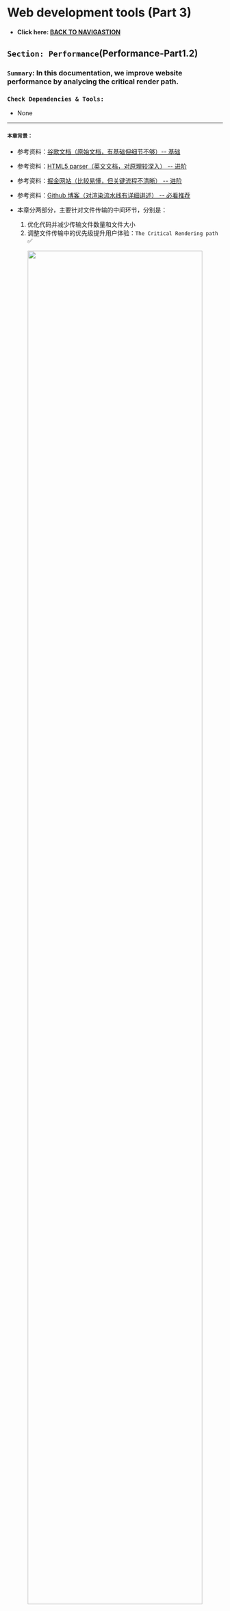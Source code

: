 # Web development tools (Part 3)

- #### Click here: [BACK TO NAVIGASTION](https://github.com/DonghaoWu/WebDev-tools-demo/blob/master/README.md)

## `Section: Performance`(Performance-Part1.2)

### `Summary`: In this documentation, we improve website performance by analycing the critical render path.

### `Check Dependencies & Tools:`

- None

------------------------------------------------------------

#### `本章背景：`
- 参考资料：[谷歌文档（原始文档，有基础但细节不够）-- 基础](https://developers.google.com/web/fundamentals/performance/critical-rendering-path/adding-interactivity-with-javascript)

- 参考资料：[HTML5 parser（英文文档，对原理较深入） -- 进阶](https://www.html5rocks.com/en/tutorials/internals/howbrowserswork/#The_main_flow)

- 参考资料：[掘金网站（比较易懂，但关键流程不清晰） -- 进阶](https://juejin.im/post/5c1dde33f265da61776bf49a)

- 参考资料：[Github 博客（对渲染流水线有详细讲述） -- 必看推荐](https://blog.poetries.top/browser-working-principle/guide/)

- 本章分两部分，主要针对文件传输的中间环节，分别是：
    1. 优化代码并减少传输文件数量和文件大小 
    2. 调整文件传输中的优先级提升用户体验：`The Critical Rendering path` :white_check_mark:

<p align="center">
<img src="../assets/w18.png" width=90%>
</p>

------------------------------------------------------------

### <span id="3.0">`Brief Contents & codes position`</span>

- #### Click here: [BACK TO NAVIGASTION](https://github.com/DonghaoWu/WebDev-tools-demo/blob/master/README.md)

- [3.1 Optimize file position in HTML file..](#3.1)
- [3.2 Optimize css file.](#3.2)
- [3.3 Optimize js file.](#3.3)
- [3.4 Tools to check website performance.](#3.4)

<p align="center">
<img src="../assets/w17.png" width=90%>
</p>

<p align="center">
<img src="../assets/w16.png" width=90%>
</p>

------------------------------------------------------------

### <span id="3.1">`Step1: Optimize file position in HTML file.`</span>

- #### Click here: [BACK TO CONTENT](#3.0)

  1. 正常相对静态的网页的优化规则是使用`普通型`或者`defer型`，如果使用`普通型`则把 js 文件放在最后，css 文件放在前面；如果使用`defer型`，则 js 文件的位置不需要讲究。

  2. 当然这种情况只对于相对静态的网页而言，相对动态一点的需要马上执行 js 文件的话就可以考虑`普通型`或者`async型`。

    __`Location: ./demo-apps/transimission-performance2/index.html`__

  ```html
  <!DOCTYPE html>
  <html lang="en-us">
    <head>
      <!--  App Title  -->
      <title>Keiko Corp</title>
      <!--  App Description  -->
      <meta charset="utf-8">
      <meta name="viewport" content="width=device-width, initial-scale=1.0, minimum-scale=1.0" />

      <link rel="stylesheet" type="text/css" href="css/bootstrap.css"/>
      <link rel="stylesheet" type="text/css" href="css/owl.transitions.css"/>
      <link rel="stylesheet" type="text/css" href="css/owl.carousel.css"/>
      <link rel="stylesheet" type="text/css" href="css/animate.css"/>
      <link rel="stylesheet" type="text/css" href="css/main.css"/>
      
    </head>
    <body>

      <!--  Header Section  -->
      <header>
        <div class="container">
          <div class="logo pull-left animated wow fadeInLeft">
            <img class="logo-image" src="img/logo.png" alt="" title="">
          </div>


          <nav class="pull-left">
            <ul class="list-unstyled">
              <li class="animated wow fadeInLeft" data-wow-delay="0s"><a href="#about">About</a></li>
              <li class="animated wow fadeInLeft" data-wow-delay=".1s"><a href="#app_features">Features</a></li>
              <li class="animated wow fadeInLeft" data-wow-delay=".2s"><a href="#testimonials">Testimonials</a></li>
            </ul>
          </nav>

          <div class="social pull-right">
            <ul class="list-unstyled">
              <li class="animated wow fadeInRight" data-wow-delay=".2s"><a href="#"><img src="img/facebook.png" alt="" title=""></a></li>
              <li class="animated wow fadeInRight" data-wow-delay=".1s"><a href="#"><img src="img/twitter.png" alt="" title=""></a></li>
              <li class="animated wow fadeInRight" data-wow-delay="0s"><a href="#"><img src="img/google.png" alt="" title=""></a></li>
            </ul>
          </div>

          <span class="burger_icon">menu</span>
        </div>
      </header>
      <!--  End Header Section  -->






      <!--  Hero Section  -->
      <section class="hero" id="hero">
        <div class="container">
          <div class="caption">
            <h1 class="text-uppercase  animated wow fadeInLeft">Creators of Robofriends and SmartBrain</h1>
            <p class="enhance text-lowercase  animated wow fadeInLeft">Developers of the future, building for today</p>

            <a href="https://github.com/aneagoie/robofriends" class="app_store_btn text-uppercase animated wow fadeInLeft">
              <i class="android_icon"></i>
              <span>Robofriends</span>
            </a>

            <a href="https://github.com/aneagoie/smart-brain" class="app_store_btn text-uppercase animated wow fadeInLeft">
              <i class="iphone_icon"></i>
              <span>SmartBrain</span>
            </a>
          </div>
        </div>
      </section>
      <!--  End Hero Section  -->






      <!--  Featured On Section  -->
      <section class="featured_on">
        <div class="container">
          <ul class="list-unstyled text-center clearfix">
            <li class="col-xs-6 col-sm-6 col-md-3 animated wow fadeInDown">
              <img src="img/google_logo.png" alt="" title="">
            </li>
            <li class="col-xs-6 col-sm-6 col-md-3 animated wow fadeInDown" data-wow-delay=".2s">
              <img src="img/facebook_logo.png" alt="" title="">
            </li>
            <li class="col-xs-6 col-sm-6 col-md-3 animated wow fadeInDown" data-wow-delay=".3s">
              <img src="img/yahoo_logo.png" alt="" title="">
            </li>
            <li class="col-xs-6 col-sm-6 col-md-3 animated wow fadeInDown" data-wow-delay=".4s">
              <img src="img/paypal_logo.png" alt="" title="">
            </li>
          </ul>
        </div>
      </section>
      <!--  End Featured On Section  -->






      <!--  About Section  -->
      <section class="about" id="about">
        <div class="container">
          <div class="row">
            <div class="col-md-6 text-center animated wow fadeInLeft">
              <div class="iphone">
                <img src="img/iphone.png" alt="" titl="">
              </div>
            </div>
            <div class="col-md-6 animated wow fadeInRight">
              <div class="features_list">
                <h1 class="text-uppercase">The Greatest Products Ever Created</h1>
                <p>Seuismod ligula ipsum vulputate tellus quisque dictum tortor at purus faucibus tincidunt, pellentesque habitant morbi tristique senectus et netus et malesuada fames ac turpis egestas. </p>
                <ul class="list-unstyled">
                  <li class="camera_icon">
                    <span>Euismod ligula ipsum vulputate tellus.</span>
                  </li>
                  <li class="video_icon">
                    <span>Morbi non efficitur nibh sit amet est eros.</span>
                  </li>
                  <li class="eye_icon">
                    <span>Fusce faucibus ante liberonec luctus egestas.</span>
                  </li>
                  <li class="pic_icon">
                    <span>Quisque pretium malesuada ornare.</span>
                  </li>
                  <li class="loc_icon">
                    <span>Cras interdum vestibulum dolor.</span>
                  </li>
                </ul>

                <a href="#" class="app_store_btn text-uppercase" id="play_video" data-video="https://www.youtube.com/watch?v=sCX_YMPuJGA?autoplay=1&showinfo=0">
                  <i class="play_icon"></i>
                  <span>About Video</span>
                </a>
                <a href="#hero" class="app_link">Get the app</a>
              </div>
            </div>
          </div>
        </div>

        <div class="about_video show_video">
          <a href="" class="close_video"></a>
        </div>
      </section>
      <!--  End About Section  -->






      <!--  App Features Section  -->
      <section class="app_features" id="app_features">
        <div class="container">

          <div class="row text-center">
            <div class="col-sm-4 col-md-4 details animated wow fadeInDown" data-wow-delay="0s">
              <img src="img/f_icon1.png" alt="" title="">
              <h1 class="text-uppercase">malesuada fames turpis.</h1>
              <p class="text-lowercase">vel ultrices mauris libero id diam. Vivamus tellus sagittis facilisis nisi quis mollis risus quisque ultrices elit.</p>
            </div>
            <div class="col-sm-4 col-md-4 details animated wow fadeInDown" data-wow-delay=".1s">
              <img src="img/f_icon2.png" alt="" title="">
              <h1 class="text-uppercase">malesuada fames turpis.</h1>
              <p class="text-lowercase">vel ultrices mauris libero id diam. Vivamus tellus sagittis facilisis nisi quis mollis risus quisque ultrices elit.</p>
            </div>
            <div class="col-sm-4 col-md-4 details animated wow fadeInDown" data-wow-delay=".2s">
              <img src="img/f_icon3.png" alt="" title="">
              <h1 class="text-uppercase">malesuada fames turpis.</h1>
              <p class="text-lowercase">vel ultrices mauris libero id diam. Vivamus tellus sagittis facilisis nisi quis mollis risus quisque ultrices elit.</p>
            </div>
          </div>
          <div class="row text-center">
            <div class="col-sm-4 col-md-4 details animated wow fadeInDown" data-wow-delay="0s">
              <img src="img/f_icon4.png" alt="" title="">
              <h1 class="text-uppercase">malesuada fames turpis.</h1>
              <p class="text-lowercase">vel ultrices mauris libero id diam. Vivamus tellus sagittis facilisis nisi quis mollis risus quisque ultrices elit.</p>
            </div>
            <div class="col-sm-4 col-md-4 details animated wow fadeInDown" data-wow-delay=".1s">
              <img src="img/f_icon5.png" alt="" title="">
              <h1 class="text-uppercase">malesuada fames turpis.</h1>
              <p class="text-lowercase">vel ultrices mauris libero id diam. Vivamus tellus sagittis facilisis nisi quis mollis risus quisque ultrices elit.</p>
            </div>
            <div class="col-sm-4 col-md-4 details animated wow fadeInDown" data-wow-delay=".2s">
              <img src="img/f_icon6.png" alt="" title="">
              <h1 class="text-uppercase">malesuada fames turpis.</h1>
              <p class="text-lowercase">vel ultrices mauris libero id diam. Vivamus tellus sagittis facilisis nisi quis mollis risus quisque ultrices elit.</p>
            </div>
          </div>

        </div>
      </section>
      <!--  And App Features Section  -->






      <!--  Testimonials Section  -->
      <section class="testimonials animated wow fadeIn" id="testimonials" data-wow-duration="2s">
        <div class="container">
          <div class="testimonials_list">

            <ul class="list-unstyled text-center slides clearfix" id="tslider">
              <li>
                <blockquote>
                  <p>Integer pharetra tellus varius, dictum erat vel, maximus tellus. Sed vitae auctor ipsum. Aliquam luctus erat nec pulvinar vehicula donec congue tortor eget sem condimentum, ut tempor massa porttitor. Praesent tincidunt mi orci  in sollicitudin mi dapibus dapibus pellentesque habitant morbi tristique senectus et malesuada fames turpis egestas.</p>
                  <span class="author text-uppercase">John Doe</span>
                  <span class="job">Full Stack developer</span>

                </blockquote>
              </li>

              <li>
                <blockquote>
                  <p>Integer pharetra tellus varius, dictum erat vel, maximus tellus. Sed vitae auctor ipsum. Aliquam luctus erat nec pulvinar vehicula donec congue tortor eget sem condimentum, ut tempor massa porttitor. Praesent tincidunt mi orci  in sollicitudin mi dapibus dapibus pellentesque habitant morbi tristique senectus et malesuada fames turpis egestas.</p>
                  <span class="author text-uppercase">Alex Fredy</span>
                  <span class="job">Javascript developer</span>

                </blockquote>
              </li>

              <li>
                <blockquote>
                  <p>Integer pharetra tellus varius, dictum erat vel, maximus tellus. Sed vitae auctor ipsum. Aliquam luctus erat nec pulvinar vehicula donec congue tortor eget sem condimentum, ut tempor massa porttitor. Praesent tincidunt mi orci  in sollicitudin mi dapibus dapibus pellentesque habitant morbi tristique senectus et malesuada fames turpis egestas.</p>
                  <span class="author text-uppercase">Sara Aliba</span>
                  <span class="job">Web Designer</span>

                </blockquote>
              </li>
            </ul>
            <div id="slider_nav">
              <div id="prev_arrow"></div>
              <div id="next_arrow"></div>
            </div>
          </div>
        </div>
      </section>
      <!--  End Testimonials Section  -->






      <!--  Email Subscription Section  -->
      <section class="sub_box">
        <p class="cta_text animated wow fadeInDown">We're hiring. Join Our company!</p>
        <form action="#" metohd="post" class="animated wow fadeIn" data-wow-duration="2s" id="submit_form">
          <input type="email" id="mc-email" placeholder="Enter your email"/>
          <button type="submit" id="mc_submit">
            <i class="icon"></i>
          </button>
        </form>
        <div class="message" id="error_msg">Please Enter A Valid Email.</div>
        <div class="message" id="success_msg">Thank You For Your Subscription.</div>
      </section>
      <!--  End Email Subscription Section  -->






      <!--  Footer Section  -->
      <footer>
        <ul class="list-unstyled list-inline app_platform">
          <li class="animated wow fadeInDown" data-wow-delay="0s">
            <a href=""><img src="img/android_icon.png" alt="" title=""></a>
          </li>
          <li class="animated wow fadeInDown" data-wow-delay=".1s">
            <a href=""><img src="img/ios_icon.png" alt="" title=""></a>
          </li>
          <li class="animated wow fadeInDown" data-wow-delay=".2s">
            <a href=""><img src="img/windows_icon.png" alt="" title=""></a>
          </li>
        </ul>
        <p class="copyright animated wow fadeIn" data-wow-duration="2s"> <strong>Pixelhint</strong>
      </footer>
      <!--  End Footer Section  -->


      <script type="text/javascript" src="js/jquery.js"></script>
      <script type="text/javascript" src="js/ajaxchimp.js"></script>

      <script type="text/javascript" src="js/owl.carousel.min.js"></script>
      <script type="text/javascript" src="js/wow.js"></script>
      <script type="text/javascript" src="js/parallax.js"></script>
      <script type="text/javascript" src="js/nicescroll.js"></script>
      <script type="text/javascript" src="js/main.js"></script>
      <script type="text/javascript" src="js/scrollTo.js"></script>

    </body>
  </html>
  ```

#### `Comment:`
1. Load style tag in the `<head>`.
2. Load script right before `</body>`.

### <span id="3.2">`Step2: Optimize css file.`</span>

- #### Click here: [BACK TO CONTENT](#3.0)

  1. Above the fold loading. (把次要的 css 文件放在后台下载执行)。

    __`Location: ./demo-apps/transimission-performance2/index.html`__

  ```html
  <body>
    <!-- ... -->

    <script type="text/javascript">
      const loadStyleSheet = src => {
        if (document.createStyleSheet) {
          document.createStyleSheet(src);
        } else {
          const stylesheet = document.createElement('link');
          stylesheet.href = src;
          stylesheet.type = 'text/css';
          stylesheet.rel = 'stylesheet';
          document.getElementsByTagName('head')[0].appendChild(stylesheet);
        }
      }
      window.onload = function () {
        console.log('window done');
        loadStyleSheet('./css/styleTest.css');
      }
    </script>
    
  </body>
  ```

  2. Media Attributes. ( css 文件根据浏览器类型大小进行针对下载)。

  ```html
  <head>
    <link rel="stylesheet" href="./css/styleTest2.css" media="only screen and (min-width:500px)">
  <head>
  ```

#### `Comment:`
1. Only load whatever is needed, check each css file. (减少加载无效的语句和文件)
2. Above the fold loading.（重要的首要页面先加载，次要的指定后台加载。）
3. Media Attributes. ( css 文件根据浏览器类型大小进行针对下载)
4. Less Specificity. （尽量缩减 css 选择器的层级，同时如果 css 内容不多可以考虑使用 `html internal css 或者 inline css`）。

----------------------------------------------------------------------------

<p align="center">
<img src="../assets/w19.png" width=90%>
</p>

----------------------------------------------------------------------------


### <span id="3.3">`Step3: Optimize js file.`</span>

- #### Click here: [BACK TO CONTENT](#3.0)

  ```html
  <script></script>

  <script async></script>

  <script defer></script>
  ```

#### `Comment:`
1. Load Scripts asynchronously. 具体使用规则参考 [STEP5](#3.5)。
2. Defer Loading of Scripts.
3. Minimize DOM manipulation.
4. Avoid long running JavaScript. (举例，有些 JS 按钮弹窗功能会阻止整个加载过程。)

### <span id="3.4">`Step4: Tools to check website performance.`</span>

- #### Click here: [BACK TO CONTENT](#3.0)

  - PageSpeed Insights
    [https://developers.google.com/speed/pagespeed/insights/](https://developers.google.com/speed/pagespeed/insights/)

  - WebPagetest
    [https://www.webpagetest.org/](https://www.webpagetest.org/)

#### `Comment:`
1.


### <span id="3.5">`Step5 Concept questions.`</span>

- #### Click here: [BACK TO CONTENT](#3.0)

#### `A. What is critical render path?`

- Check this post. [Understanding the critical rendering path, rendering pages in 1 second](https://medium.com/@luisvieira_gmr/understanding-the-critical-rendering-path-rendering-pages-in-1-second-735c6e45b47a)

- Build DOM tree from html file
  - When this process is finished the browser will have the full content of the page, but to be able to render the browser has to wait for the CSS Object Model, also known as CSSOM event, which will tell the browser how the elements should look like when rendered.

- Build CSSOM from css file
  - CSS is one of the most important elements of the critical rendering path, because the browser blocks page rendering until it receives and processes all the css files in your page, CSS is render blocking.

- The Render Tree
  - This stage is where the browser `combines the DOM and CSSOM`, this process outputs a final render tree, which contains both the content and the style information of all the visible content on the screen.

- Layout
  - This stage is where the browser calculates the size and position of each visible element on the page, every time an update to the render tree is made, or the size of the viewport changes, the browser has to run layout again.

- Paint
  - When we get to the paint stage, the browser has to pick up the layout result, and paint the pixels to the screen, beware in this stage that not all styles have the same paint times, also combinations of styles can have a greater paint time than the sum of their parts. For an instance mixing a border-radius with a box-shadow, can triple the paint time of an element instead of using just one of the latter.

------------------------------------------------------------

#### `B. How does the browser rendering engine work?`

In order to render content the browser has to go through a series of steps: (`The Critical Rendering path`)
1. Document Object Model(DOM)
2. CSS object model(CSSOM)
3. Render Tree
4. Layout
5. Paint.

------------------------------------------------------------

#### `C. Dealing with Javascript.`

- JavaScript can query and modify the DOM and the CSSOM.
- JavaScript execution blocks on the CSSOM.
- JavaScript blocks DOM construction unless explicitly declared as async.

- When the HTML parser encounters a script tag, it pauses its process of constructing the DOM and yields control to the JavaScript engine; after the JavaScript engine finishes downloading and running, the browser then picks up where it left off and resumes DOM construction.

- In other words, our script block can't find any elements later in the page because they haven't been processed yet! Or, put slightly differently: executing our inline script blocks DOM construction, which also delays the initial render.

- What if the browser hasn't finished downloading and building the CSSOM when we want to run our script? The answer is simple and not very good for performance: the browser delays script execution and DOM construction until it has finished downloading and constructing the CSSOM.

- The location of the script in the document is significant.

- When the browser encounters a script tag, DOM construction pauses until the script finishes executing.

- JavaScript can query and modify the DOM and the CSSOM.
- JavaScript execution pauses until the CSSOM is ready.

- Javascript is a powerful tool that can manipulate both the DOM and CSSOM, so to execute Javascript, the browser has to wait for downloading and parse all the CSS files, get to the CSSOM event and only then finally execute Javascript.

- When the parser finds a script tag it blocks DOM construction, then waits for the browser to get the file and for the javascript engine to parse the script, and the timing when script executes depends on whether the CSSOM is ready,this is why Javascript is parser blocking. __（这里讲的是 普通型。）__

------------------------------------------------------------

#### `D. 个人理解`：
1. 浏览器是这样运作的：收到 HTML 文件之后，先扫描需要什么文件就发出相关的文件请求下载。然后就开始从上往下读取语句，其中请求文件和读取 html 语句的过程是并行的，所以也就有可能出现读到语句了还没有文件的情况。注意这个过程会有两个 parser，第一个是 HTML parser，通过读取除 <script> <link> <style> 之外的元素构建 DOM tree，另外一个 parser 是 CSS parser。

2. 当读到 `<link>` 或者 `<style>`的时候就标志 CSSOM 的建立开头（下载的 CSS 文件的过程可能在读到这一行之前完成，也可能在读到这一行之后完成），一旦文件准备完成，CSS parser 就开始运作并无阻塞地完成 CSSOM 建立。

3. 这是一个 render blocking 的过程，但必须区分开来的是，HTML parser 是没有停下来的，它会继续向下读取并构建 DOM tree 或者遇到 `<script>`。`建立 DOM 的过程和建立 CSSOM 的过程互相独立并行，互不阻塞，当两者准备好之后才会进入下一步 -> Render tree`

4. 当读到 `<script>` 的时候，HTML parser 会马上停下来，也就是说 DOM tree 的构建会停下来，等待 CSS  文件的下载还有 CSS parser 完成 CSSOM。
  - 这时 script 的执行等待 CSSOM 完成后再执行，因为 JS 被延后，HTML parser 也会跟着延后。

  - 基于以上原因，`<script>`一般放在 `</body>`之前，等大部分语句 HTML parsing 之后再执行 `<script>`，防止`<script>`放得太前导致要等 CSSOM 而延误了后面 DOM 的建立。这样做是优先 DOM 和 CSSOM 的并发建立，最后等 DOM 建立大部分，之后执行 `<script>` ，这是一种常规有效优化方法。

  - 以下面例子讲述观点，所指时间都是执行时间没有包括下载时间。

:star: example 1:
```html
<html>
  <!-- DOM Part 1 begins -->
  <head>
      <title>Critical Path: Measure Script</title>
      <meta name="viewport" content="width=device-width,initial-scale=1">
      <!-- DOM Part 1 ends  15ms-->

      <!-- CSSOM begins-->
      <link href="style.css" rel="stylesheet">
      <!-- CSSOM ends 10ms-->

      <!-- JS part begins, wait until CSSOM ending-->
      <script src="script1.js"></script>
      <!-- JS part ends, 5ms-->

  <!-- DOM Part 2 begins -->
  </head>

  <body>
      <h1 id='test'>hello students</h1>
      <div id="test2">
          <p id="p1">This is a paragraph.</p>
          <p id="p2">This is another paragraph.</p>
      </div>
      
  </body>
  <!-- DOM Part 2 begins 15ms-->
</html>

<!-- total = 15ms(DOM1) + 10ms(CSSOM) + 5ms(JS) + 15ms(DOM2) = 45ms -->
```

:star: example 2:
```html
<html>
  <!-- DOM Part 1 begins -->
  <head>
      <title>Critical Path: Measure Script</title>
      <meta name="viewport" content="width=device-width,initial-scale=1">
      <!-- DOM Part 1 ends 15ms-->

      <!-- CSSOM begins-->
      <link href="style.css" rel="stylesheet">
      <!-- CSSOM ends 10ms-->

  <!-- DOM Part 2 begins -->
  </head>

  <body>
      <h1 id='test'>hello students</h1>
      <div id="test2">
          <p id="p1">This is a paragraph.</p>
          <p id="p2">This is another paragraph.</p>
      </div>
      <!-- DOM Part 2 ends 15ms-->

      <!-- JS part begins, wait until CSSOM ending-->
      <script src="script1.js"></script>
      <!-- JS part ends, 5ms-->
  </body>
</html>

<!-- total = 15ms(DOM1) + 15ms(CSSOM & DOM2 并发取最大值) + 5ms(JS) = 35ms  -->
```

  5. 以上例子看出， CSSOM 越早建立，JS 越迟执行，对于提早进入下一阶段 `render tree` 有很大帮助。

  6. 所以初步结论就是，有 `<script>` 是会停止 parsing，但不代表 JS 能马上执行， JS 能不能马上执行还要取决于 CSSOM 是否加载完成。

  7. 7/5 最后的更正， parser blocking 指的是停止 DOM tree 的构建，特指阻塞 HTML parser 而不是 CSS parser，render blocking 指的是不完成就不进入到 `critical rendering path 的下一步 -> render tree`. 

  8. __Historically, when a browser encountered a <script> tag pointing to an external resource, the browser would stop parsing the HTML, retrieve the script, execute it, then continue parsing the HTML. In contrast, if the browser encountered a <link> for an external stylesheet, it would continue parsing the HTML while it fetched the CSS file (in parallel).__

  9. Attribute 的差异。:star:
  - async 适合于不对 DOM 和 CSSOM 进行修改的 script，下载过程不阻塞 HTML parser，但是不确定什么时候和顺序执行，执行过程如果 DOM 还没建立就阻塞 HTML parser，`对 critical rendering path 有影响随机性大。`

  - defer 适合于不需要马上在代码中间就对 DOM 和 CSSOM 进行修改的 script，而是等 DOM 和 CSSOM 就绪那一刻再执行修改即全局修改，下载过程不阻塞 HTML parser，可以确定什么时候和顺序执行，执行过程不阻塞 HTML parser(因为 HTML parser 已经完成 构建 DOM )，`对 critical rendering path 有影响可控制`，效果相当于把默认选项的 script 放在最后。

  - 默认选项（none）：适合于需要马上在代码中间就对 DOM 和 CSSOM 进行修改的 script，下载过程阻塞 HTML parser，可以确定什么时候和顺序执行，执行过程阻塞 HTML parser，`对 critical rendering path 有影响不可控制`。

  10. 综上所述，js 文件里面的3种类型，主要是看当前页面加载的需要，有些是偏向先加载头部的就先执行 js 文件，如果页面不复杂的话可以最后加载 js 文件，而`async`和`defer`型都可以实现异步并行下载，但最大的区别是`async`马上执行且多个无确定顺序，`defer`最后执行且多个可确定顺序。3种类型都是根据实际需要无分好坏，在实际情况中 js 文件对 DOM 的操作可以是多次且有可能是马上的，还有先后的，所以根据实际情况结合3种类型一同出现也不奇怪。

  11. 为了帮助理解可以看下面的流程图对比：

  - 普通型：马上打断 HTML Parser 进行下载并执行 js 文件
  - async 型：不打断主进行下载 js 文件，完成下载后执行过程打断 HTML Parser ，执行 js 文件，如果是多个文件执行则是异步执行，不保证顺序。
  - defer 型：不打断 HTML Parser 进行下载 js 文件，完成下载后执行， HTML Parser 完成后按顺序执行。

<p align="center">
<img src="../assets/w15.png" width=90%>
</p>

-----------------------------------------------------------------------------

<p align="center">
<img src="../assets/p3-20.png" width=90%>
</p>

-----------------------------------------------------------------------------

<p align="center">
<img src="../assets/p3-21.png" width=90%>
</p>

-----------------------------------------------------------------------------

<p align="center">
<img src="../assets/p3-22.png" width=90%>
</p>

-----------------------------------------------------------------------------

<p align="center">
<img src="../assets/p3-23.png" width=90%>
</p>

-----------------------------------------------------------------------------

12. 练习：

  1. 外联 css。
  ```html
  <html>
  <head>
      <link href="theme.css" rel="stylesheet">
  </head>
  <body>
      <div>geekbang com</div>
  </body>
  </html>
  ```

  <p align="center">
  <img src="../assets/p3-24.png" width=90%>
  </p>

-----------------------------------------------------------------------------

  2. 外联 css + 内联 script。
  ```html
  <html>
  <head>
      <link href="theme.css" rel="stylesheet">
  </head>
  <body>
      <div>geekbang com</div>
      <script>
          console.log('time.geekbang.org')
      </script>
      <div>geekbang com</div>
  </body>
  </html>
  ```

  <p align="center">
  <img src="../assets/p3-25.png" width=90%>
  </p>

-----------------------------------------------------------------------------

  3. 外联 css + 外联 script。
  ```html
  <html>
  <head>
      <link href="theme.css" rel="stylesheet">
  </head>
  <body>
      <div>geekbang com</div>
      <script src='foo.js'></script>
      <div>geekbang com</div>
  </body>
  </html>
  ```

  <p align="center">
  <img src="../assets/p3-26.png" width=90%>
  </p>

-----------------------------------------------------------------------------


- 推荐阅读博客：[渲染流水线](https://blog.poetries.top/browser-working-principle/guide/part5/lesson23.html#%E9%82%A3%E6%B8%B2%E6%9F%93%E6%B5%81%E6%B0%B4%E7%BA%BF%E4%B8%BA%E4%BB%80%E4%B9%88%E9%9C%80%E8%A6%81-cssom-%E5%91%A2%EF%BC%9F)

- #### Click here: [BACK TO CONTENT](#3.0)
- #### Click here: [BACK TO NAVIGASTION](https://github.com/DonghaoWu/WebDev-tools-demo/blob/master/README.md)



